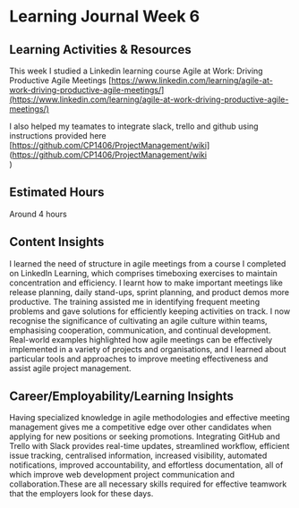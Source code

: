 # Learning Journal Week 6
## Learning Activities & Resources

This week I studied a Linkedin learning course Agile at Work: Driving Productive Agile Meetings
[https://www.linkedin.com/learning/agile-at-work-driving-productive-agile-meetings/](https://www.linkedin.com/learning/agile-at-work-driving-productive-agile-meetings/)


I also helped my teamates to integrate slack, trello and github using instructions provided here
[https://github.com/CP1406/ProjectManagement/wiki]  (https://github.com/CP1406/ProjectManagement/wiki  
)


## Estimated Hours
Around 4 hours
## Content Insights

I learned the need of structure in agile meetings from a course I completed on LinkedIn Learning, which comprises timeboxing exercises to maintain concentration and efficiency. I learnt how to make important meetings like release planning, daily stand-ups, sprint planning, and product demos more productive. The training assisted me in identifying frequent meeting problems and gave solutions for efficiently keeping activities on track. I now recognise the significance of cultivating an agile culture within teams, emphasising cooperation, communication, and continual development. Real-world examples highlighted how agile meetings can be effectively implemented in a variety of projects and organisations, and I learned about particular tools and approaches to improve meeting effectiveness and assist agile project management. 

## Career/Employability/Learning Insights
Having specialized knowledge in agile methodologies and effective meeting management gives me a competitive edge over other candidates when applying for new positions or seeking promotions.
Integrating GitHub and Trello with Slack provides real-time updates, streamlined workflow, efficient issue tracking, centralised information, increased visibility, automated notifications, improved accountability, and effortless documentation, all of which improve web development project communication and collaboration.These are all necessary skills required for effective teamwork that the employers look for these days.

